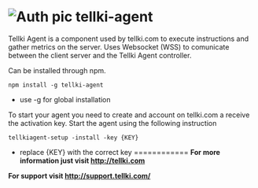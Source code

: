 ![Auth pic](http://i.imgur.com/cm9Nyxp.jpg)
tellki-agent
============

Tellki Agent is a component used by tellki.com to execute instructions and gather metrics on the server.
Uses Websocket (WSS) to comunicate between the client server and the Tellki Agent controller.

Can be installed through npm.

```
npm install -g tellki-agent
```
* use -g for global installation

To start your agent you need to create and account on tellki.com a receive the activation key.
Start the agent using the following instruction

```
tellkiagent-setup -install -key {KEY}
```
* replace {KEY} with the correct key
============
**For more information just visit http://tellki.com**


**For support visit http://support.tellki.com/**
